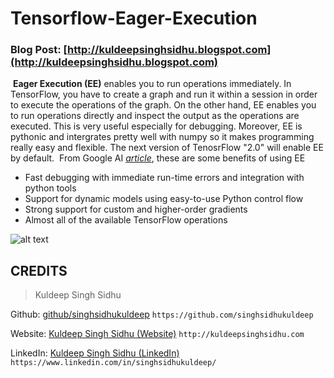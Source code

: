 # Tensorflow-Eager-Execution

### Blog Post: [http://kuldeepsinghsidhu.blogspot.com](http://kuldeepsinghsidhu.blogspot.com)
​
**Eager Execution (EE)** enables you to run operations immediately. In TensorFlow, you have to create a graph and run it within a session in order to execute the operations of the graph. On the other hand, EE enables you to run operations directly and inspect the output as the operations are executed. This is very useful especially for debugging. Moreover, EE is pythonic and intergrates pretty well with numpy so it makes programming really easy and flexible. The next version of TenosrFlow "2.0" will enable EE by default. 
​
From Google AI _[article](https://ai.googleblog.com/2017/10/eager-execution-imperative-define-by.html)_, these are some benefits of using EE
​
   * Fast debugging with immediate run-time errors and integration with  python tools
   * Support for dynamic models using easy-to-use Python control flow
   * Strong support for custom and higher-order gradients
   * Almost all of the available TensorFlow operations
   
   ![alt text](https://i.imgur.com/YUlhihi.png)

## CREDITS

>Kuldeep Singh Sidhu

Github: [github/singhsidhukuldeep](https://github.com/singhsidhukuldeep)
`https://github.com/singhsidhukuldeep`

Website: [Kuldeep Singh Sidhu (Website)](http://kuldeepsinghsidhu.com)
`http://kuldeepsinghsidhu.com`

LinkedIn: [Kuldeep Singh Sidhu (LinkedIn)](https://www.linkedin.com/in/singhsidhukuldeep/)
`https://www.linkedin.com/in/singhsidhukuldeep/`
